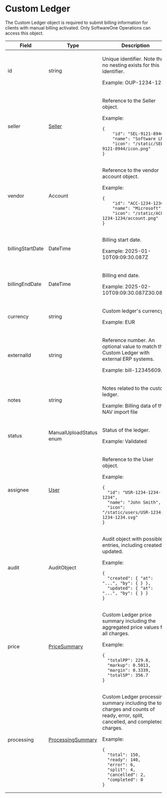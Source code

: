 # Custom Ledger

The Custom Ledger object is required to submit billing information for clients with manual billing activated. Only SoftwareOne Operations can access this object.&#x20;

<table><thead><tr><th width="197">Field</th><th width="186">Type</th><th>Description</th></tr></thead><tbody><tr><td>id</td><td>string</td><td><p>Unique identifier. Note that no nesting exists for this identifier.</p><p>Example: OUP-1234-1239</p></td></tr><tr><td>seller</td><td><a href="../../accounts-api/seller/">Seller</a></td><td><p>Reference to the Seller object.</p><p>Example:</p><pre class="language-json" data-overflow="wrap" data-line-numbers data-full-width="true"><code class="lang-json">{
    "id": "SEL-9121-8944",
    "name": "Software LN",
    "icon": "/static/SEL-9121-8944/icon.png"
}
</code></pre></td></tr><tr><td>vendor</td><td>Account</td><td><p>Reference to the vendor account object.</p><p>Example:</p><pre class="language-json" data-overflow="wrap" data-line-numbers data-full-width="true"><code class="lang-json">{
    "id": "ACC-1234-1234",
    "name": "Microsoft",
    "icon": "/static/ACC-1234-1234/account.png"
}
</code></pre></td></tr><tr><td>billingStartDate</td><td>DateTime</td><td><p>Billing start date.</p><p>Example: 2025-01-10T09:09:30.087Z</p></td></tr><tr><td>billingEndDate</td><td>DateTime</td><td><p>Billing end date.</p><p>Example: 2025-02-10T09:09:30.087Z30.087Z</p></td></tr><tr><td>currency</td><td>string</td><td><p>Custom ledger's currency.</p><p>Example: EUR</p></td></tr><tr><td>externalId</td><td>string</td><td><p>Reference number. An optional value to match the Custom Ledger with external ERP systems.</p><p>Example: bill-12345609.</p></td></tr><tr><td>notes</td><td>string</td><td><p>Notes related to the custom ledger.</p><p>Example: Billing data of the NAV import file</p></td></tr><tr><td>status</td><td>ManualUploadStatus enum</td><td><p>Status of the ledger.</p><p>Example: Validated</p></td></tr><tr><td>assignee</td><td><a href="../../accounts-api/users/">User</a></td><td><p>Reference to the User object.</p><p>Example:</p><pre class="language-json" data-overflow="wrap" data-line-numbers data-full-width="true"><code class="lang-json">{
  "id": "USR-1234-1234-1234",
  "name": "John Smith",
  "icon": "/static/users/USR-1234-1234-1234.svg"
}
</code></pre></td></tr><tr><td>audit</td><td>AuditObject</td><td><p>Audit object with possible entries, including created or updated.</p><p>Example:</p><pre class="language-json" data-overflow="wrap" data-line-numbers data-full-width="true"><code class="lang-json">{
  "created": { "at": "...", "by": { } },
  "updated": { "at": "...", "by": { } }
}
</code></pre></td></tr><tr><td>price</td><td><a href="../journal/#pricesummary">PriceSummary</a></td><td><p>Custom Ledger price summary including the aggregated price values for all charges.</p><p>Example:</p><pre class="language-json" data-overflow="wrap" data-line-numbers data-full-width="true"><code class="lang-json">{
  "totalPP": 229.8,
  "markup": 0.5013,
  "margin": 0.3339,  
  "totalSP": 356.7
}
</code></pre></td></tr><tr><td>processing</td><td><a href="../journal/#processingsummary">ProcessingSummary</a></td><td><p>Custom Ledger processing summary including the total charges and counts of ready, error, split, cancelled, and completed charges.</p><p>Example:</p><pre class="language-json" data-overflow="wrap" data-line-numbers data-full-width="true"><code class="lang-json">{
  "total": 150,
  "ready": 140,
  "error": 6,
  "split": 4,
  "cancelled": 2,
  "completed": 0    
}
</code></pre></td></tr></tbody></table>
